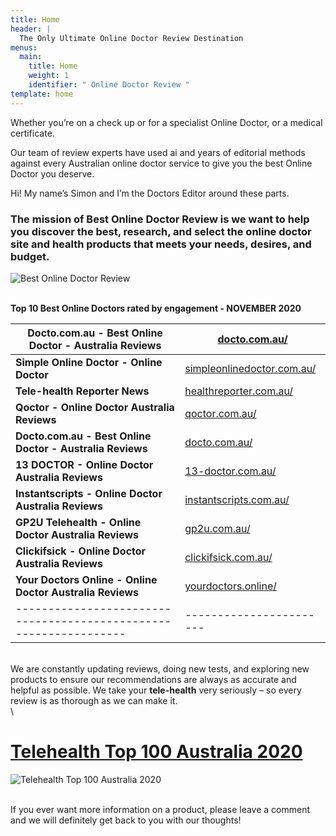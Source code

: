 ```yaml
---
title: Home
header: |
  The Only Ultimate Online Doctor Review Destination 
menus:
  main:
    title: Home
    weight: 1
    identifier: " Online Doctor Review "
template: home
---
```

Whether you’re on a check up or for a specialist Online Doctor, or a medical certificate.

Our team of review experts have used ai and years of editorial methods against every Australian online doctor service to give you the best Online Doctor you deserve.

Hi! My name’s Simon and I’m the Doctors Editor around these parts.

### The mission of **Best Online Doctor Review** is  we want to help you discover the best, research, and select the online doctor site and health  products that meets your needs, desires, and budget.

![Best Online Doctor Review](/images/untitled-2.png "Best Online Doctor Review")

\
**Top 10 Best Online Doctors rated by engagement - NOVEMBER 2020**

| **Docto.com.au - Best Online Doctor - Australia Reviews**                                                                                                                 | [docto.com.au/](https://bestonlinedoctors.com.au/posts/dolor/)                     |
| ------------------------------------------------------------------------------------------------------------------------------------------------------------------------- | ---------------------------------------------------------------------------------- |
| [](<https://bestonlinedoctors.com.au/ >)**Simple Online Doctor - Online Doctor**                                                                                          | [simpleonlinedoctor.com.au/](https://bestonlinedoctors.com.au/posts/simpledoctor/) |
| [](https://bestonlinedoctors.com.au/posts/simpledoctor/)[](https://bestonlinedoctors.com.au/posts/simpledoctor/)**Tele-health Reporter News**                             | [healthreporter.com.au/](https://healthreporter.com.au/)                           |
| [](https://healthreporter.com.au/)[](https://bestonlinedoctors.com.au/tempus-etiam/)**Qoctor - Online Doctor Australia Reviews**                                          | [qoctor.com.au/](https://bestonlinedoctors.com.au/posts/lorem/)                    |
| [](https://bestonlinedoctors.com.au/posts/lorem/)[](https://bestonlinedoctors.com.au/posts/lorem/)**Docto.com.au - Best Online Doctor - Australia Reviews**               | [docto.com.au/](https://bestonlinedoctors.com.au/posts/dolor/)                     |
| [](https://bestonlinedoctors.com.au/posts/dolor/)[](https://bestonlinedoctors.com.au/posts/lorem/)**13 DOCTOR - Online Doctor Australia   Reviews**                       | [13-doctor.com.au/](https://bestonlinedoctors.com.au/posts/13-doctor/)             |
| [](https://bestonlinedoctors.com.au/posts/13-doctor/)[](https://bestonlinedoctors.com.au/posts/13-doctor/)**Instantscripts - Online Doctor Australia   Reviews**          | [instantscripts.com.au/](bestonlinedoctors.com.au/posts/instantscripts/)           |
| [](bestonlinedoctors.com.au/posts/instantscripts/)[](https://bestonlinedoctors.com.au/posts/instantscripts/)**GP2U Telehealth - Online Doctor Australia   Reviews**       | [gp2u.com.au/](https://bestonlinedoctors.com.au/posts/ipsum/)                      |
| [](https://bestonlinedoctors.com.au/posts/ipsum/)[](https://bestonlinedoctors.com.au/posts/ipsum/)**Clickifsick - Online Doctor Australia   Reviews**                     | [clickifsick.com.au/](https://bestonlinedoctors.com.au/posts/clickifsick/)         |
| [](https://bestonlinedoctors.com.au/posts/clickifsick/)[](https://bestonlinedoctors.com.au/posts/clickifsick/)**Your Doctors Online - Online Doctor   Australia Reviews** | [yourdoctors.online/](https://bestonlinedoctors.com.au/posts/your-doctors-online/) |
| [](https://bestonlinedoctors.com.au/posts/your-doctors-online/)-----------------------------------------------------------------                                          | \-----------------------                                                           |

\
We are constantly updating reviews, doing new tests, and exploring new products to ensure our recommendations are always as accurate and helpful as possible. We take your **tele-health** very seriously – so every review is as thorough as we can make it.  \
\
<!--StartFragment-->

# [Telehealth Top 100 Australia 2020](https://bestonlinedoctors.com.au/telehealth-top-100-aistralia/)

<!--EndFragment-->

![Telehealth Top 100 Australia 2020](/images/ribbon_red01_c_05-1-.png "Telehealth Top 100 Australia 2020")

\
If you ever want more information on a product, please leave a comment and we will definitely get back to you with our thoughts!